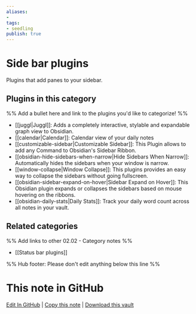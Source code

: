 ```yaml
---
aliases:
- 
tags: 
- seedling 
publish: true
---
```



# Side bar plugins

Plugins that add panes to your sidebar.

## Plugins in this category

%% Add a bullet here and link to the plugins you'd like to categorize! %%

- [[juggl|Juggl]]: Adds a completely interactive, stylable and expandable graph view to Obsidian.
- [[calendar|Calendar]]: Calendar view of your daily notes
- [[customizable-sidebar|Customizable Sidebar]]: This Plugin allows to add any Command to Obsidian's Sidebar Ribbon.
- [[obsidian-hide-sidebars-when-narrow|Hide Sidebars When Narrow]]: Automatically hides the sidebars when your window is narrow.
- [[window-collapse|Window Collapse]]: This plugins provides an easy way to collapse the sidebars without going fullscreen.
- [[obsidian-sidebar-expand-on-hover|Sidebar Expand on Hover]]: This Obsidian plugin expands or collapses the sidebars based on mouse hovering on the ribbons.
- [[obsidian-daily-stats|Daily Stats]]: Track your daily word count across all notes in your vault.

## Related categories

%% Add links to other 02.02 - Category notes %%

- [[Status bar plugins]]

%% Hub footer: Please don't edit anything below this line %%

# This note in GitHub

<span class="git-footer">[Edit In GitHub](https://github.dev/obsidian-community/obsidian-hub/blob/main/02%20-%20Community%20Expansions/02.01%20Plugins%20by%20Category/Side%20bar%20plugins.md "git-hub-edit-note") | [Copy this note](https://raw.githubusercontent.com/obsidian-community/obsidian-hub/main/02%20-%20Community%20Expansions/02.01%20Plugins%20by%20Category/Side%20bar%20plugins.md "git-hub-copy-note") | [Download this vault](https://github.com/obsidian-community/obsidian-hub/archive/refs/heads/main.zip "git-hub-download-vault") </span>
